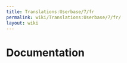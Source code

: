 ```yaml
---
title: Translations:Userbase/7/fr
permalink: wiki/Translations:Userbase/7/fr/
layout: wiki
---
```


# Documentation
